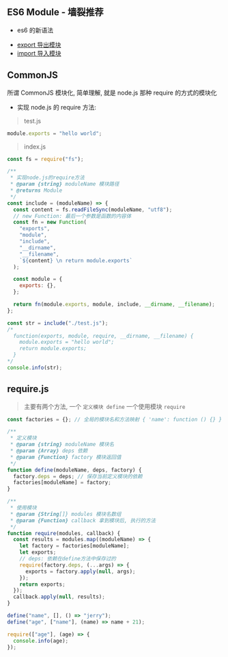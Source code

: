 ## ES6 Module - 墙裂推荐

-  es6 的新语法

+ [export 导出模块](https://developer.mozilla.org/zh-CN/docs/Web/JavaScript/Reference/Statements/export)
+ [import 导入模块](https://developer.mozilla.org/zh-CN/docs/Web/JavaScript/Reference/Statements/import)

## CommonJS

所谓 CommonJS 模块化, 简单理解, 就是 node.js 那种 require 的方式的模块化

- 实现 node.js 的 require 方法:

> test.js

```js
module.exports = "hello world";
```

> index.js

```js
const fs = require("fs");

/**
 * 实现node.js的require方法
 * @param {string} moduleName 模块路径
 * @returns Module
 */
const include = (moduleName) => {
  const content = fs.readFileSync(moduleName, "utf8");
  // new Function: 最后一个参数是函数的内容体
  const fn = new Function(
    "exports",
    "module",
    "include",
    "__dirname",
    "__filename",
    `${content} \n return module.exports`
  );

  const module = {
    exports: {},
  };

  return fn(module.exports, module, include, __dirname, __filename);
};

const str = include("./test.js");
/*
  function(exports, module, require, __dirname, __filename) {
    module.exports = "hello world";
    return module.exports;
  }
*/
console.info(str);
```

## require.js

> 主要有两个方法, 一个 `定义模块 define` 一个使用模块 `require`

```js
const factories = {}; // 全局的模块名和方法映射 { 'name': function () {} }

/**
 * 定义模块
 * @param {string} moduleName 模块名
 * @param {Array} deps 依赖
 * @param {Function} factory 模块返回值
 */
function define(moduleName, deps, factory) {
  factory.deps = deps; // 保存当前定义模块的依赖
  factories[moduleName] = factory;
}

/**
 * 使用模块
 * @param {String[]} modules 模块名数组
 * @param {Function} callback 拿到模块后, 执行的方法
 */
function require(modules, callback) {
  const results = modules.map((moduleName) => {
    let factory = factories[moduleName];
    let exports;
    // deps: 依赖在define方法中保存过的
    require(factory.deps, (...args) => {
      exports = factory.apply(null, args);
    });
    return exports;
  });
  callback.apply(null, results);
}

define("name", [], () => "jerry");
define("age", ["name"], (name) => name + 21);

require(["age"], (age) => {
  console.info(age);
});
```
